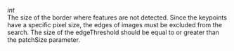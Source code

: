 _int_  
The size of the border where features are not detected. Since the keypoints have a specific pixel size, the edges of images must be excluded from the search. The size of the edgeThreshold should be equal to or greater than the patchSize parameter.
